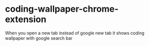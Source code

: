 # coding-wallpaper-chrome-extension
When you open a new tab instead of google new tab it shows coding wallpaper with google search bar 
